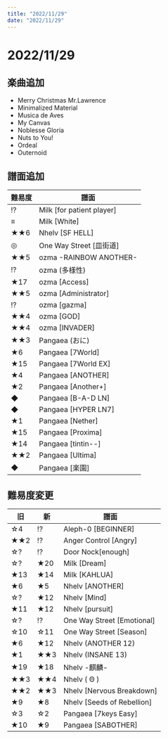 ```yaml
---
title: "2022/11/29"
date: "2022/11/29"
---
```


# 2022/11/29

## 楽曲追加

- Merry Christmas Mr.Lawrence
- Minimalized Material
- Musica de Aves
- My Canvas
- Noblesse Gloria
- Nuts to You!
- Ordeal
- Outernoid

## 譜面追加

| 難易度 | 譜面 |
| --- | --- |
| !? | Milk [for patient player] |
| ≡ | Milk [White] |
| ★★6 | Nhelv [SF HELL] |
| ◎ | One Way Street [皿街道] |
| ★★5 | ozma -RAINBOW ANOTHER- |
| !? | ozma (多様性) |
| ★17 | ozma [Access] |
| ★★5 | ozma [Administrator] |
| !? | ozma [gazma] |
| ★★4 | ozma [GOD] |
| ★★4 | ozma [INVADER] |
| ★★3 | Pangaea (おに) |
| ★6 | Pangaea [7World] |
| ★15 | Pangaea [7World EX] |
| ★4 | Pangaea [ANOTHER] |
| ★2 | Pangaea [Another+] |
| ◆ | Pangaea [B-A-D LN] |
| ◆ | Pangaea [HYPER LN7] |
| ★1 | Pangaea [Nether] |
| ★15 | Pangaea [Proxima] |
| ★14 | Pangaea [tintin--] |
| ★★2 | Pangaea [Ultima] |
| ◆ | Pangaea [楽園] |

## 難易度変更

| 旧 | 新 | 譜面 |
| --- | --- | --- |
| ☆4 | !? | Aleph-0 [BEGINNER] |
| ★★2 | !? | Anger Control [Angry] |
| ☆? | !? | Door Nock[enough] |
| ☆? | ★20 | Milk [Dream] |
| ★13 | ★14 | Milk [KAHLUA] |
| ★6 | ★5 | Nhelv [ANOTHER] |
| ☆? | ★12 | Nhelv [Mind] |
| ★11 | ★12 | Nhelv [pursuit] |
| ☆? | !? | One Way Street [Emotional] |
| ☆10 | ☆11 | One Way Street [Season] |
| ★6 | ★12 | Nhelv (ANOTHER 12) |
| ★1 | ★★3 | Nhelv (INSANE 13) |
| ★19 | ★18 | Nhelv -麒麟- |
| ★★3 | ★★4 | Nhelv ( Θ ) |
| ★★2 | ★★3 | Nhelv [Nervous Breakdown] |
| ★9 | ★8 | Nhelv [Seeds of Rebellion] |
| ☆3 | ☆2 | Pangaea [7keys Easy] |
| ★10 | ★9 | Pangaea [SABOTHER] |